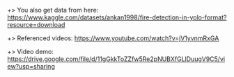 +> You also get data from here: https://www.kaggle.com/datasets/ankan1998/fire-detection-in-yolo-format?resource=download

+> Referenced videos: https://www.youtube.com/watch?v=jV1yvnmRxGA

+> Video demo: https://drive.google.com/file/d/11gGkkToZZfw5Re2pNUBXfGLlDuugV9C5/view?usp=sharing
